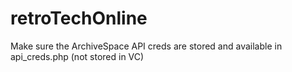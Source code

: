 # retroTechOnline

Make sure the ArchiveSpace API creds are stored and available in api_creds.php (not stored in VC)

